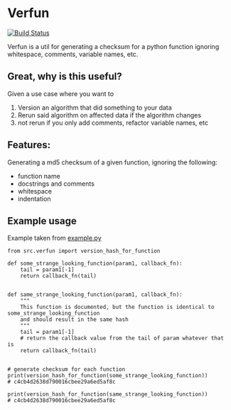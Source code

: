 # Verfun

[![Build Status](https://travis-ci.org/haakondr/verfun.svg?branch=master)](https://travis-ci.org/haakondr/verfun)

Verfun is a util for generating a checksum for a python function ignoring whitespace, comments, variable names, etc.

## Great, why is this useful?

Given a use case where you want to 

1. Version an algorithm that did something to your data
2. Rerun said algorithm on affected data if the algorithm changes
3. not rerun if you only add comments, refactor variable names, etc

## Features:

Generating a md5 checksum of a given function, ignoring the following:

- function name
- docstrings and comments
- whitespace
- indentation

## Example usage
Example taken from [example.py](example.py)

```
from src.verfun import version_hash_for_function

def some_strange_looking_function(param1, callback_fn):
    tail = param1[-1]
    return callback_fn(tail)


def same_strange_looking_function(param1, callback_fn):
    """
    This function is documented, but the function is identical to some_strange_looking_function
    and should result in the same hash
    """
    tail = param1[-1]
    # return the callback value from the tail of param whatever that is
    return callback_fn(tail)
   

# generate checksum for each function
print(version_hash_for_function(some_strange_looking_function))
# c4cb4d2638d790016cbee29a6ed5af8c

print(version_hash_for_function(same_strange_looking_function))
# c4cb4d2638d790016cbee29a6ed5af8c
```
